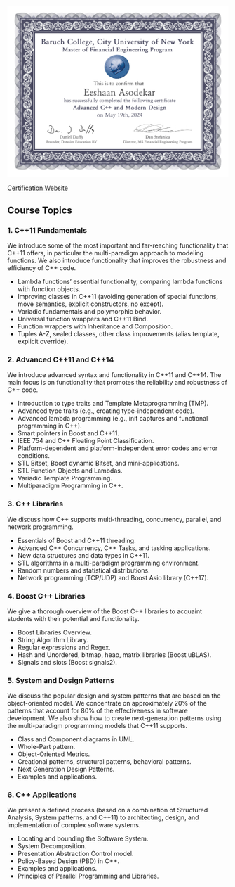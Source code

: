 ![Certificate](./Eeshaan%20Asodekar%20Certification.jpg)

[Certification Website](https://mfe.baruch.cuny.edu/advanced-online-programming/)
## Course Topics

### 1. C++11 Fundamentals
We introduce some of the most important and far-reaching functionality that C++11 offers, in particular the multi-paradigm approach to modeling functions. We also introduce functionality that improves the robustness and efficiency of C++ code.

- Lambda functions’ essential functionality, comparing lambda functions with function objects.
- Improving classes in C++11 (avoiding generation of special functions, move semantics, explicit constructors, no except).
- Variadic fundamentals and polymorphic behavior.
- Universal function wrappers and C++11 Bind.
- Function wrappers with Inheritance and Composition.
- Tuples A-Z, sealed classes, other class improvements (alias template, explicit override).

### 2. Advanced C++11 and C++14
We introduce advanced syntax and functionality in C++11 and C++14. The main focus is on functionality that promotes the reliability and robustness of C++ code.

- Introduction to type traits and Template Metaprogramming (TMP).
- Advanced type traits (e.g., creating type-independent code).
- Advanced lambda programming (e.g., init captures and functional programming in C++).
- Smart pointers in Boost and C++11.
- IEEE 754 and C++ Floating Point Classification.
- Platform-dependent and platform-independent error codes and error conditions.
- STL Bitset, Boost dynamic Bitset, and mini-applications.
- STL Function Objects and Lambdas.
- Variadic Template Programming.
- Multiparadigm Programming in C++.

### 3. C++ Libraries
We discuss how C++ supports multi-threading, concurrency, parallel, and network programming.

- Essentials of Boost and C++11 threading.
- Advanced C++ Concurrency, C++ Tasks, and tasking applications.
- New data structures and data types in C++11.
- STL algorithms in a multi-paradigm programming environment.
- Random numbers and statistical distributions.
- Network programming (TCP/UDP) and Boost Asio library (C++17).

### 4. Boost C++ Libraries
We give a thorough overview of the Boost C++ libraries to acquaint students with their potential and functionality.

- Boost Libraries Overview.
- String Algorithm Library.
- Regular expressions and Regex.
- Hash and Unordered, bitmap, heap, matrix libraries (Boost uBLAS).
- Signals and slots (Boost signals2).

### 5. System and Design Patterns
We discuss the popular design and system patterns that are based on the object-oriented model. We concentrate on approximately 20% of the patterns that account for 80% of the effectiveness in software development. We also show how to create next-generation patterns using the multi-paradigm programming models that C++11 supports.

- Class and Component diagrams in UML.
- Whole-Part pattern.
- Object-Oriented Metrics.
- Creational patterns, structural patterns, behavioral patterns.
- Next Generation Design Patterns.
- Examples and applications.

### 6. C++ Applications
We present a defined process (based on a combination of Structured Analysis, System patterns, and C++11) to architecting, design, and implementation of complex software systems.

- Locating and bounding the Software System.
- System Decomposition.
- Presentation Abstraction Control model.
- Policy-Based Design (PBD) in C++.
- Examples and applications.
- Principles of Parallel Programming and Libraries.
